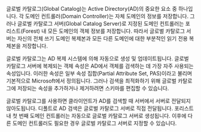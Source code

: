글로벌 카탈로그(Global Catalog)는 Active Directory(AD)의 중요한 요소 중 하나입니다. 각 도메인 컨트롤러(Domain Controller)는 자체 도메인의 정보를 저장합니다. 그러나 글로벌 카탈로그 서버(Global Catalog Server)로 지정된 도메인 컨트롤러는 포리스트(Forest) 내 모든 도메인의 객체 정보를 저장합니다. 따라서 글로벌 카탈로그 서버는 자신의 전체 쓰기 도메인 복제본과 모든 다른 도메인에 대한 부분적인 읽기 전용 복제본을 저장합니다.

글로벌 카탈로그는 AD 복제 시스템에 의해 자동으로 생성 및 업데이트됩니다. 글로벌 카탈로그 서버에 복제되는 객체 속성은 AD에서 객체를 검색하는 데 가장 자주 사용되는 속성입니다. 이러한 속성은 일부 속성 집합(Partial Attribute Set, PAS)이라고 불리며 기본적으로 Microsoft에서 정의됩니다. 그러나 검색을 최적화하기 위해 글로벌 카탈로그에 저장되는 속성을 추가하거나 제거하려면 스키마를 편집할 수 있습니다.

글로벌 카탈로그를 사용하면 클라이언트가 AD를 검색할 때 서버에서 서버로 전달되지 않아도됩니다. 디폴트로 AD 검색은 글로벌 카탈로그 서버로 직접 전달됩니다. 포리스트 내 첫 번째 도메인 컨트롤러는 자동으로 글로벌 카탈로그 서버로 생성됩니다. 이후에 다른 도메인 컨트롤러도 필요한 경우 글로벌 카탈로그 서버로 지정할 수 있습니다.